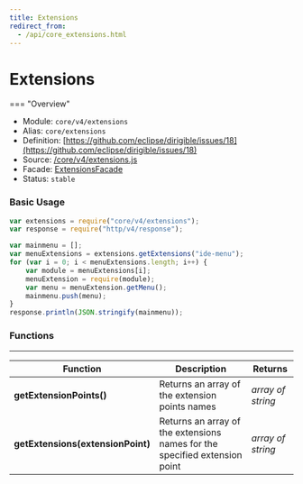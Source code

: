 ```yaml
---
title: Extensions
redirect_from:
  - /api/core_extensions.html
---
```


Extensions
===

=== "Overview"
- Module: `core/v4/extensions`
- Alias: `core/extensions`
- Definition: [https://github.com/eclipse/dirigible/issues/18](https://github.com/eclipse/dirigible/issues/18)
- Source: [/core/v4/extensions.js](https://github.com/dirigiblelabs/api-core/blob/master/core/v4/extensions.js)
- Facade: [ExtensionsFacade](https://github.com/eclipse/dirigible/blob/master/api/api-facade/api-core/src/main/java/org/eclipse/dirigible/api/v3/core/ExtensionsServiceFacade.java)
- Status: `stable`

### Basic Usage

```javascript
var extensions = require("core/v4/extensions");
var response = require("http/v4/response");

var mainmenu = [];
var menuExtensions = extensions.getExtensions("ide-menu");
for (var i = 0; i < menuExtensions.length; i++) {
    var module = menuExtensions[i];
    menuExtension = require(module);
    var menu = menuExtension.getMenu();
    mainmenu.push(menu);
}
response.println(JSON.stringify(mainmenu));

```


### Functions

---

Function     | Description | Returns
------------ | ----------- | --------
**getExtensionPoints()** | Returns an array of the extension points names | *array of string*
**getExtensions(extensionPoint)**   | Returns an array of the extensions names for the specified extension point | *array of string*
